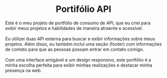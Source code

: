 <h1 align="center">Portifólio API</h1>

Este é o meu projeto de portfólio de consumo de API, que eu criei para exibir meus projetos e habilidades de maneira atraente e acessível. <br> <br>
Eu utilizei duas API externa para buscar e exibir informações sobre meus projetos. Além disso, eu também incluí uma seção (footer) com informações de contato para que as pessoas possam entrar em contato comigo. <br><br>
Com uma interface amigável e um design responsivo, este portfólio é a minha escolha perfeita para exibir minhas realizações e destacar minha presença na web.
